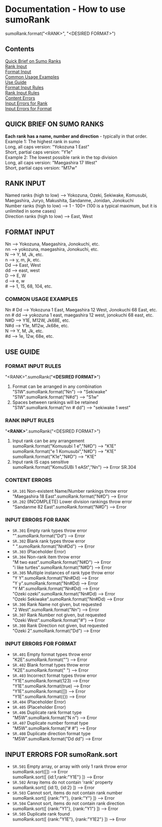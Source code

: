 # Documentation - How to use sumoRank
sumoRank.format("\<RANK>", "\<DESIRED FORMAT>")

## Contents 

[Quick Brief on Sumo Ranks](#user-content-quick-brief-on-sumo-ranks)<br/>
[Rank Input](#user-content-rank-input)<br/>
[Format Input](#user-content-format-input)<br/>
[Common Usage Examples](#user-content-common-usage-examples)<br/>
[Use Guide](#user-content-use-guide)<br/>
[Format Input Rules](#user-content-format-input-rules)<br/>
[Rank Input Rules](#user-content-rank-input-rules)<br/>
[Content Errors](#user-content-content-errors)<br/>
[Input Errors for Rank](#user-content-input-errors-for-rank)<br/>
[Input Errors for Format](#user-content-input-errors-for-Format)<br/>

## QUICK BRIEF ON SUMO RANKS
**Each rank has a name, number and direction** - typically in that order.<br/>
Example 1: The highest rank in sumo<br/>
Long, all caps version: "Yokozuna 1 East"<br/>
Short, partial caps version: "Y1e"<br/>
Example 2: The lowest possible rank in the top division<br/>
Long, all caps version: "Maegashira 17 West"<br/>
Short, partial caps version: "M17w"

## RANK INPUT

Named ranks (high to low)    -->   Yokozuna, Ozeki, Sekiwake, Komusubi, Maegashira, Juryo, Makushita, Sandanme, Jonidan, Jonokuchi<br/>
Number ranks (high to low)   -->   1 - 100+ (100 is a typical maximum, but it is unlimited in some cases)<br/>
Direction ranks (high to low) -->   East, West
## FORMAT INPUT
Nn              -->   Yokozuna, Maegashira, Jonokuchi, etc.<br/>
nn              -->   yokozuna, maegashira, Jonokuchi, etc.<br/>
N               -->   Y, M, Jk, etc.<br/>
n               -->   y, m, jk, etc.<br/>
Dd              -->   East, West<br/>
dd              -->   east, west<br/>
D               -->   E, W<br/>
d               -->   e, w<br/>
\#               -->   1, 15, 68, 104, etc.

### COMMON USAGE EXAMPLES 
Nn # Dd         -->   Yokozuna 1 East, Maegashira 12 West, Jonokuchi 68 East, etc.<br/>
nn # dd         -->   yokozuna 1 east, maegashira 12 west, jonokuchi 68 east, etc.<br/>
N#D             -->   Y1E, M12W, Jk68E, etc.<br/>
N#d             -->   Y1e, M12w, Jk68e, etc.<br/>
N               -->   Y, M, Jk, etc.<br/>
\#d              -->   1e, 12w, 68e, etc.

## USE GUIDE

### FORMAT INPUT RULES
"\<RANK>".sumoRank("**\<DESIRED FORMAT>**")
1.  Format can be arranged in any combination<br/>
    "S1W".sumoRank.format("Nn")                 --> "Sekiwake"<br/>
    "S1W".sumoRank.format("N#d")                --> "S1w"<br/>
2.  Spaces between rankings will be retained<br/>
    "S1W".sumoRank.format("nn # dd")            --> "sekiwake 1 west"<br/>

### RANK INPUT RULES
"**\<RANK>**".sumoRank("\<DESIRED FORMAT>")
1.  Input rank can be any arrangement<br/>
    sumoRank.format("Komusubi 1 e","N#D")       --> "K1E"<br/>
    sumoRank.format("e 1 Komusubi","N#D")       --> "K1E"<br/>
    sumoRank.format("K1e","N#D")                --> "K1E"<br/>
2.  Input rank IS caps sensitive<br/>
    sumoRank.format("KomuSUBi 1 eASt","Nn")     --> Error SR.304 

### CONTENT ERRORS
+   `SR.101`  Non-existent Name/Number rankings throw error<br/>
    "Maegashira 18 East".sumoRank.format("N#D") --> Error<br/>
+   `SR.202`  (INCOMPLETE) Lower division rankings throw error<br/>
    "Sandanme 82 East".sumoRank.format("N#D")   --> Error

### INPUT ERRORS FOR RANK
+   `SR.301`  Empty rank types throw error<br/>
    "".sumoRank.format("Dd")                    --> Error<br/>
+   `SR.302`  Blank rank types throw error<br/>
    "     ".sumoRank.format("Nn#Dd")            --> Error<br/>
+   `SR.303`  (Placeholder Error)<br/>
+   `SR.304`  Non-rank item throw error<br/>
    "M two east".sumoRank.format("N#D")         --> Error<br/>
    "i like turtles".sumoRank.format("N#D")     --> Error<br/>
+   `SR.305`  Multiple instances of rank type throw error<br/>
    "Y Y".sumoRank.format("Nn#Dd)               --> Error<br/>
    "Y y".sumoRank.format("Nn#Dd)               --> Error<br/>
    "Y M".sumoRank.format("Nn#Dd)               --> Error<br/>
    "Ozeki ozeki".sumoRank.format("Nn#Dd)       --> Error<br/>
    "Ozeki Sekiwake".sumoRank.format("Nn#Dd)    --> Error<br/>
+   `SR.306`  Rank Name not given, but requested<br/>
    "2 West".sumoRank.format("Nn")              --> Error<br/>
+   `SR.307`  Rank Number not given, but requested<br/>
    "Ozeki West".sumoRank.format("#")           --> Error<br/>
+   `SR.308`  Rank Direction not given, but requested<br/>
    "Ozeki 2".sumoRank.format("Dd")             --> Error<br/>


### INPUT ERRORS FOR FORMAT
+   `SR.401`  Empty format types throw error<br/>
    "K2E".sumoRank.format("")                   --> Error<br/>
+   `SR.402`  Blank format types throw error<br/>
    "K2E".sumoRank.format("    ")               --> Error<br/>
+   `SR.403`  Incorrect format types throw error<br/>
    "Y1E".sumoRank.format(123)                  --> Error<br/>
    "Y1E".sumoRank.format(true)                 --> Error<br/>
    "Y1E".sumoRank.format([])                   --> Error<br/>
    "Y1E".sumoRank.format({})                   --> Error<br/>
+   `SR.404`  (Placeholder Error)<br/>
+   `SR.405`  (Placeholder Error)<br/>
+   `SR.406`  Duplicate rank format type<br/>
    "M5W".sumoRank.format("N n")                --> Error<br/>
+   `SR.407`  Duplicate number format type<br/>
    "M5W".sumoRank.format("# #")                --> Error<br/>
+   `SR.408`  Duplicate direction format type<br/>
    "M5W".sumoRank.format("Dd dd")              --> Error<br/>

## INPUT ERRORS FOR sumoRank.sort
+   `SR.501`  Empty array, or array with only 1 rank throw error<br/>
    sumoRank.sort([])                          --> Error<br/>
    sumoRank.sort([ {id:1,rank:"Y1E"} ])       --> Error<br/>
+   `SR.502`  Array items do not contain 'rank' property<br/>
    sumoRank.sort([ {id:1}, {id:2} ])          --> Error<br/>
+   `SR.503`  Cannot sort, items do not contain rank number<br/>
    sumoRank.sort([ {rank:"Y"}, {rank:"Y"} ])  --> Error<br/>
+   `SR.504`  Cannot sort, items do not contain rank direction<br/>
    sumoRank.sort([ {rank:"Y1"}, {rank:"Y1"} ])  --> Error<br/>
+   `SR.505`  Duplicate rank found<br/>
    sumoRank.sort([ {rank:"Y1E"}, {rank:"Y1E2"} ])  --> Error<br/>